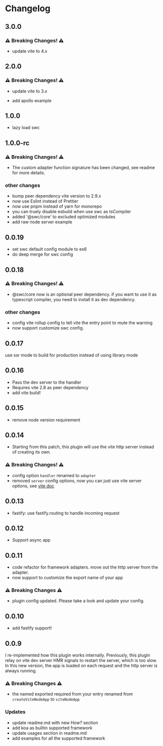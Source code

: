 # Changelog

## 3.0.0
### ⚠️ **Breaking Changes!** ⚠️
- update vite to 4.x

## 2.0.0
### ⚠️ **Breaking Changes!** ⚠️
- update vite to 3.x

- add apollo example

## 1.0.0
- lazy load swc

## 1.0.0-rc
### ⚠️ **Breaking Changes!** ⚠️
- The custom adapter function signature has been changed, see readme for more details.
### other changes
- bump peer dependency vite version to 2.9.x
- now use Eslint instead of Prettier
- now use pnpm instead of yarn for monorepo
- you can truely disable esbuild when use swc as tsCompiler
- added '@swc/core' to excluded optimized modules
- add raw node server example

## 0.0.19
- set swc default config module to es6
- do deep merge for swc config

## 0.0.18
### ⚠️ **Breaking Changes!** ⚠️
- @swc/core now is an optional peer dependency. if you want to use it as typescript compiler, you need to install it as dev dependency.

### other changes
- config vite rollup config to tell vite the entry point to mute the warning
- now support customize swc config.

## 0.0.17
use ssr mode to build for production instead of using library mode
## 0.0.16

- Pass the dev server to the handler
- Requires vite 2.8 as peer dependency
- add vite build!

## 0.0.15

- remove node version requirement

## 0.0.14

- Starting from this patch, this plugin will use the vite http server instead of creating its own.

### ⚠️ **Breaking Changes!** ⚠️

- config option `handler` renamed to `adapter`
- removed `server` config options, now you can just use vite server options, see [vite doc](https://vitejs.dev/config/#server-host)

## 0.0.13

- fastify: use fastify.routing to handle incoming request

## 0.0.12

- Support async app

## 0.0.11

- code refactor for framework adapters. move out the http server from the adapter.
- now support to customize the export name of your app

### ⚠️ **Breaking Changes** ⚠️

- plugin config updated. Please take a look and update your config.

## 0.0.10

- add fastify support!

## 0.0.9

I re-implemented how this plugin works internally. Previously, this plugin relay on vite dev server HMR signals to restart the server, which is too slow. In this new version, the app is loaded on each request and the http server is always running.

### ⚠️ **Breaking Changes** ⚠️

- the named exported required from your entry renamed from `createViteNodeApp` to `viteNodeApp`

### **Updates**

- update readme.md with new _How?_ section
- add koa as builtin supported framework
- update usages section in readme.md
- add examples for all the supported framework
